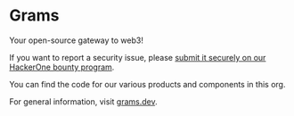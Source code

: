 # Grams

Your open-source gateway to web3!

If you want to report a security issue, please [submit it securely on our HackerOne bounty program](https://hackerone.com/grams.dev?type=team).

You can find the code for our various products and components in this org.

For general information, visit [grams.dev](https://grams.dev).
